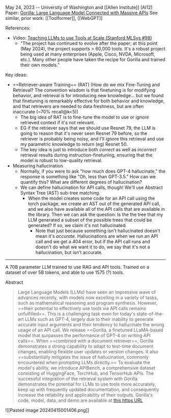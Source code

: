 May 24, 2023 -- University of Washington and [[Allen Institute]] (AI12)
Paper: [Gorilla: Large Language Model Connected with Massive APIs](https://arxiv.org/abs/2305.15334)
See similar, prior work: [[Toolformer]], [[WebGPT]]

References:
- Video: [Teaching LLMs to use Tools at Scale (Stanford MLSys #98)](https://www.youtube.com/watch?v=WAvO8FTDJ8M&list=WL&index=121)
	- "The project has continued to evolve after the paper; at this point (May 2024), the project supports > 60,000 tools. It's a robust project being used at many enterprises (Apple, Cisco, NVDA, Microsoft, etc.). Many other people have taken the recipe for Gorilla and trained their own models."

Key ideas:
- ==Retriever-aware Training== (RAT) (How do we mix Fine-Tuning and Retrieval? The convention wisdom is that finetuning is for modifying behavior, and retrieval is for introducing new knowledge... but we found that finetuning is remarkably effective for both behavior and knowledge, and that retrievers are needed to data freshness, but are often inaccurate (~70% recall@k<5))
	- The big idea of RAT is to fine-tune the model to use or *ignore* retrieved context if it's not relevant. 
	- EG if the retriever says that we should use Resnet 79, the LLM is going to reason that it's never seen Resnet 79 before, so the retriever is probably being noisy, and I'll ignore this retrieval and use my parametric knowledge to return (eg) Resnet 50.
	- The key idea is just to introduce both *correct* as well as *incorrect* retrieval results during instruction-finetuning, ensuring that the model is robust to low-quality retrieval.
- Measuring hallucination
	- Normally, if you were to ask "how much does GPT-4 hallucinate," the response is something like "Oh, less than GPT-3.5." How can we quantify this? What are different degrees of hallucination?
	- We can define hallucination for API calls, though! We'll use Abstract Syntax Tree (AST) sub-tree matching.
		- When the model creates some code for an API call using the torch package, we create an AST out of the generated API call, and we also have available all of the API calls that are available in the library. Then we can ask the question: Is the the tree that my LLM generated a subset of the possible trees that could be generated? If so, we claim it's not hallucinated.
			- Note that just because something isn't hallucinated doesn't mean it's *accurate*. Hallucinations are when we run an API call and we get a 404 error, but if the API call runs and doesn't do what we want it to do, we say that it's not a hallucination, but isn't accurate. 
----


A 70B parameter LLM trained to use RAG and API tools. Trained on a dataset of over 5B tokens, and able to use 1575 (?) tools.

Abstract
> Large Language Models (LLMs) have seen an impressive wave of advances recently, with models now excelling in a variety of tasks, such as mathematical reasoning and program synthesis. However, ==their potential to effectively use tools via API calls remains unfulfilled==. This is a challenging task even for today's state-of-the-art LLMs such as GPT-4, largely due to their inability to generate accurate input arguments and their tendency to hallucinate the wrong usage of an API call. We release ==Gorilla, a finetuned LLaMA-based model that surpasses the performance of GPT-4 on writing API calls==. When ==combined with a document retriever==, Gorilla demonstrates a strong capability to adapt to test-time document changes, enabling flexible user updates or version changes. It also ==substantially mitigates the issue of hallucination, commonly encountered when prompting LLMs directly.== To evaluate the model's ability, we introduce APIBench, a comprehensive dataset consisting of HuggingFace, TorchHub, and TensorHub APIs. The successful integration of the retrieval system with Gorilla demonstrates the potential for LLMs to use tools more accurately, keep up with frequently updated documentation, and consequently increase the reliability and applicability of their outputs. Gorilla's code, model, data, and demo are available at [this https URL](https://gorilla.cs.berkeley.edu/)


![[Pasted image 20240415001406.png]]
